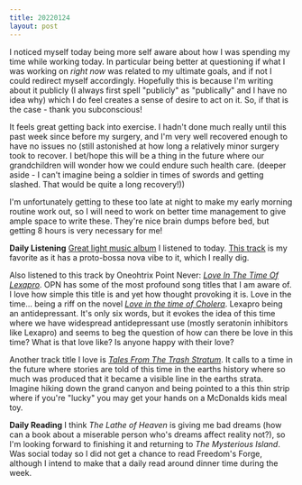 ```yaml
---
title: 20220124
layout: post
---
```


I noticed myself today being more self aware about how I was spending my time while working today. In particular being better at questioning if what I was working on *right now* was related to my ultimate goals, and if not I could redirect myself accordingly. Hopefully this is because I'm writing about it publicly (I always first spell "publicly" as "publically" and I have no idea why) which I do feel creates a sense of desire to act on it. So, if that is the case - thank you subconscious! 

It feels great getting back into exercise. I hadn't done much really until this past week since before my surgery, and I'm very well recovered enough to have no issues no (still astonished at how long a relatively minor surgery took to recover. I bet/hope this will be a thing in the future where our grandchildren will wonder how we could endure such health care. (deeper aside - I can't imagine being a soldier in times of swords and getting slashed. That would be quite a long recovery!))   

I'm unfortunately getting to these too late at night to make my early morning routine work out, so I will need to work on better time management to give ample space to write these. They're nice brain dumps before bed, but getting 8 hours is very necessary for me!

**Daily Listening**
[Great light music album](https://open.spotify.com/album/4PcUtFM1WZ2tXPYyOkO6zN?si=YWVjKvPzSh2MtWbhwdx0Tg) I listened to today. [This track](https://open.spotify.com/track/7MuzDLeBtd9x1O2L8rJN1u?si=b7574946e72d4415) is my favorite as it has a proto-bossa nova vibe to it, which I really dig. 

Also listened to this track by Oneohtrix Point Never: *[Love In The Time Of Lexapro](https://open.spotify.com/track/2Id9K3M20JrYUSMA5fMk4g?si=e311de274d7f4b75)*. OPN has some of the most profound song titles that I am aware of. I love how simple this title is and yet how thought provoking it is. Love in the time... being a riff on the novel *[Love in the time of Cholera](https://www.goodreads.com/book/show/9712.Love_in_the_Time_of_Cholera)*. Lexapro being an antidepressant. It's only six words, but it evokes the idea of this time where we have widespread antidepressant use (mostly seratonin inhibitors like Lexapro) and seems to beg the question of how can there be love in this time? What is that love like? Is anyone happy with their love? 

Another track title I love is *[Tales From The Trash Stratum](https://open.spotify.com/track/7JIZlB5oRPiesFJpB0GIUZ?si=32a35f8cae1c425e)*. It calls to a time in the future where stories are told of this time in the earths history where so much was produced that it became a visible line in the earths strata. Imagine hiking down the grand canyon and being pointed to a this thin strip where if you're "lucky" you may get your hands on a McDonalds kids meal toy. 

**Daily Reading**
I think *The Lathe of Heaven* is giving me bad dreams (how can a book about a miserable person who's dreams affect reality not?), so I'm looking forward to finishing it and returning to *The Mysterious Island*. Was social today so I did not get a chance to read Freedom's Forge, although I intend to make that a daily read around dinner time during the week. 